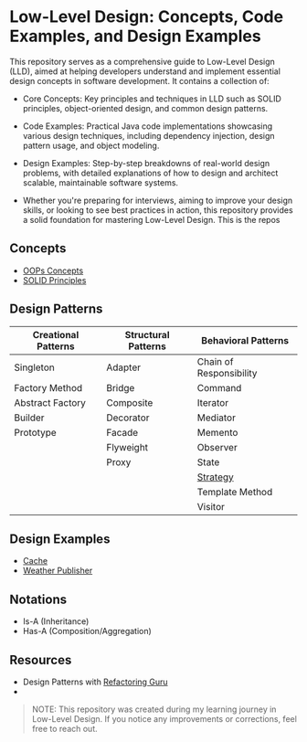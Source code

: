 # Low-Level Design: Concepts, Code Examples, and Design Examples

This repository serves as a comprehensive guide to Low-Level Design (LLD), aimed at helping developers understand and implement essential design concepts in software development. It contains a collection of:

- Core Concepts: Key principles and techniques in LLD such as SOLID principles, object-oriented design, and common design patterns.
- Code Examples: Practical Java code implementations showcasing various design techniques, including dependency injection, design pattern usage, and object modeling.
- Design Examples: Step-by-step breakdowns of real-world design problems, with detailed explanations of how to design and architect scalable, maintainable software systems.

- Whether you're preparing for interviews, aiming to improve your design skills, or looking to see best practices in action, this repository provides a solid foundation for mastering Low-Level Design.
This is the repos


## Concepts

- [OOPs Concepts](./concepts/oops/four-pillars)
- [SOLID Principles](./concepts/intro/solid-principles/solid-principles.md)


## Design Patterns

| Creational Patterns | Structural Patterns | Behavioral Patterns   |
|---|---|-----------------------|
| Singleton | Adapter | Chain of Responsibility |
| Factory Method | Bridge | Command               |
| Abstract Factory | Composite | Iterator              |
| Builder | Decorator | Mediator              |
| Prototype | Facade | Memento               |
|  | Flyweight | Observer              |
|  | Proxy | State                 |
|  |  | [Strategy](./concepts/intro/design-patterns/strategy.md)     |
|  |  | Template Method       |
|  |  | Visitor               |


## Design Examples

- [Cache](./problems/LRU-based-cache.md)
- [Weather Publisher](./problems/weather-publisher.md)


## Notations
- Is-A (Inheritance)
- Has-A (Composition/Aggregation)

## Resources

- Design Patterns with [Refactoring Guru](https://refactoring.guru)
- 

> NOTE: This repository was created during my learning journey in Low-Level Design. If you notice any improvements or corrections, feel free to reach out.